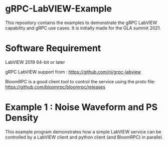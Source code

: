 # gRPC-LabVIEW-Example
This repository contains the examples to demonstrate the gRPC LabVIEW capability and gRPC use cases. It is initially made for the GLA summit 2021.

# Software Requirement
LabVIEW 2019 64-bit or later

gRPC LabVIEW support from : https://github.com/ni/grpc-labview

BloomRPC is a good client tool to control the service using the proto file: https://github.com/bloomrpc/bloomrpc/releases

# Example 1 : Noise Waveform and PS Density

This example program demonstrates how a simple LabVIEW service can be controlled by a LabVIEW client and python client (and BloomRPC) in parallel.
